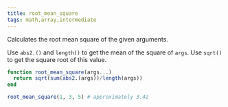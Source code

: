 ```yaml
---
title: root_mean_square
tags: math,array,intermediate
---
```


Calculates the root mean square of the given arguments.

Use `abs2.()` and `length()` to get the mean of the square of `args`. 
Use `sqrt()` to get the square root of this value.

```jl
function root_mean_square(args...)
  return sqrt(sum(abs2.(args))/length(args))
end
```

```jl
root_mean_square(1, 3, 5) # approximately 3.42
```
